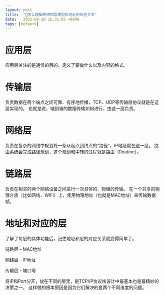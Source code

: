 ```yaml
---
layout: post
title:  "📌怎么理解网络四层模型和地址的对应关系"
date:   2025-08-20 16:31:05 +0800
tags: [network]
---
```


# 应用层
应用层关注的是通信的目的，定义了要做什么以及内容的格式。

# 传输层
负责数据在两个端点之间可靠、有序地传播，TCP、UDP等传输层协议就是在这层实现的。
也就是说，端到端的数据传输如何进行，由这一层负责。

# 网络层
负责在复杂的网络中规划处一条从起点到终点的“路径”，IP地址就在这一层。
路由系统会完成路径规划，这个规划和中转的过程就是路由（Routine）。

# 链路层
负责在相邻的两个网络设备之间进行一次具体的、物理的传输。
在一个共享的物理介质（比如网线、WIFI）上，使用物理地址（也就是MAC地址）来传输数据帧。

# 地址和对应的层
了解了每层的具体功能后，记住地址和层的对应关系就变得简单了。

链路层 - MAC地址

网络层 - IP地址

传输层 - 端口号

将IP和Port分开，放在不同的层里，是TCP/IP协议栈设计中最基本也是最精妙的决策之一。
这样做的根本原因是因为它们解决的是两个不同维度的问题。
